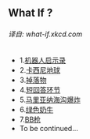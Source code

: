 ## What If ?
###### 译自: what-if.xkcd.com

* 1.[机器人启示录](./Part2/Robot_Apocalypse)  
* 2.[卡西尼地球](./Part2/Cassini)  
* 3.[掉落物](./Part2/Droppings)  
* 4.[短回答环节](./Part2/Short_Answer_Section)  
* 5.[马里亚纳海沟爆炸](./Part2/Mariana_Trench_Explosion)
* 6.[绿色奶牛](./Part2/Green_Cows)
* 7.[BB枪](./Part2/BB_Gun)
* To be continued...  
